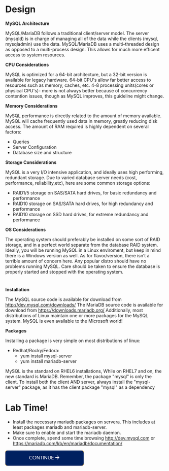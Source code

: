 # Design

**MySQL Architecture**

MySQL/MariaDB follows a traditional client/server model. The server (mysqld) is in charge of managing all of the data while the clients (mysql, mysqladmin) use the data.
MySQL/MariaDB uses a multi-threaded design as opposed to a multi-process design. This allows for much more efficent access to system resources.

**CPU Considerations**

MySQL is optimized for a 64-bit architecture, but a 32-bit version is available for legacy hardware.
64-bit CPU's allow far better access to resources such as memory, caches, etc.
4-8 processing units(cores or physical CPU's)- more is not always better because of concurrency contention issues, though as MySQL improves, this guideline might change.

**Memory Considerations**

MySQL performance is directly related to the amount of memory available. MySQL will cache frequently used data in memory, greatly reducing disk access.
The amount of RAM required is highly dependent on several factors:
  - Queries
  - Server Configuration
  - Database size and structure

**Storage Considerations**

MySQL is a very I/O intensive application, and ideally uses high performing, redundant storage.
Due to varied database server needs (cost, performance, reliability,etc), here are some common storage options:
  - RAID1/5 storage on SAS/SATA hard drives, for basic redundancy and performance
  - RAID10 storage on SAS/SATA hard drives, for high redundancy and performance
  - RAID10 storage on SSD hard drives, for extreme redundancy and performance

**OS Considerations**

The operating system should preferably be installed on some sort of RAID storage, and in a perfect world separate from the database RAID system.
Ideally, you will be running MySQL in a Linux enviroment, but keep in mind there is a Windows version as well.
As for flavor/version, there isn’t a terrible amount of concern here. Any popular distro should have no problems running MySQL.
Care should be taken to ensure the database is properly started and stopped with the operating system.

# 
**Installation**

The MySQL source code is available for download from http://dev.mysql.com/downloads/
The MariaDB source code is available for download from https://downloads.mariadb.org/
Additionally, most distributions of Linux maintain one or more packages for the MySQL system.
MySQL is even available to the Microsoft world!

**Packages**

Installing a package is very simple on most distributions of linux:
- Redhat/Rocky/Fedora:
   - yum install mysql-server
   - yum install mariadb-server

MySQL is the standard on RHEL6 installations, While on RHEL7 and on, the new standard is MariaDB.
Remember, the package "mysql" is only the client. To install both the client AND server, always install the "mysql-server" package, as it has the client package "mysql" as a dependency

# Lab Time!

- Install the necessary mariadb packages on servera. This includes at least packages mariadb and mariadb-server.
- Make sure to enable and start the mariadb daemon.
- Once complete, spend some time browsing http://dev.mysql.com or https://mariadb.com/kb/en/mariadb/documentation/

[![continue](./images/continue.png)](./1_solution.md)
